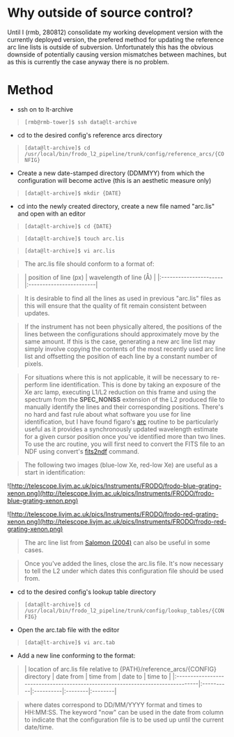 # Why outside of source control? #

Until I (rmb, 280812) consolidate my working development version with the currently deployed version, the prefered method for updating the reference arc line lists is outside of subversion. Unfortunately this has the obvious downside of potentially causing version mismatches between machines, but as this is currently the case anyway there is no problem.

# Method #

  * ssh on to lt-archive

> ` [rmb@rmb-tower]$ ssh data@lt-archive `

  * cd to the desired config's reference arcs directory

> ` [data@lt-archive]$ cd /usr/local/bin/frodo_l2_pipeline/trunk/config/reference_arcs/{CONFIG} `

  * Create a new date-stamped directory (DDMMYY) from which the configuration will become active (this is an aesthetic measure only)

> ` [data@lt-archive]$ mkdir {DATE} `

  * cd into the newly created directory, create a new file named "arc.lis" and open with an editor

> ` [data@lt-archive]$ cd {DATE} `

> ` [data@lt-archive]$ touch arc.lis `

> ` [data@lt-archive]$ vi arc.lis `

> The arc.lis file should conform to a format of:

> | position of line (px) | wavelength of line (Å) |
|:----------------------|:------------------------|

> It is desirable to find all the lines as used in previous "arc.lis" files as this will ensure that the quality of fit remain consistent between updates.

> If the instrument has not been physically altered, the positions of the lines between the configurations should approximately move by the same amount. If this is the case, generating a new arc line list may simply involve copying the contents of the most recently used arc line list and offsetting the position of each line by a constant number of pixels.

> For situations where this is not applicable, it will be necessary to re-perform line identification. This is done by taking an exposure of the Xe arc lamp, executing L1/L2 reduction on this frame and using the spectrum from the **SPEC\_NONSS** extension of the L2 produced file to manually identify the lines and their corresponding positions. There's no hard and fast rule about what software you use for line identification, but I have found figaro's [arc](http://www.starlink.rl.ac.uk/docs/sun86.htx/node319.html) routine to be particularly useful as it provides a synchronously updated wavelength estimate for a given cursor position once you've identified more than two lines. To use the arc routine, you will first need to convert the FITS file to an NDF using convert's [fits2ndf](http://star-www.rl.ac.uk/docs/sun55.htx/node19.html) command.

> The following two images (blue-low Xe, red-low Xe) are useful as a start in identification:

![http://telescope.livjm.ac.uk/pics/Instruments/FRODO/frodo-blue-grating-xenon.png](http://telescope.livjm.ac.uk/pics/Instruments/FRODO/frodo-blue-grating-xenon.png)

![http://telescope.livjm.ac.uk/pics/Instruments/FRODO/frodo-red-grating-xenon.png](http://telescope.livjm.ac.uk/pics/Instruments/FRODO/frodo-red-grating-xenon.png)

> The arc line list from [Salomon (2004)](http://www.nist.gov/data/PDFfiles/jpcrd661.pdf) can also be useful in some cases.

> Once you've added the lines, close the arc.lis file. It's now necessary to tell the L2 under which dates this configuration file should be used from.

  * cd to the desired config's lookup table directory

> ` [data@lt-archive]$ cd /usr/local/bin/frodo_l2_pipeline/trunk/config/lookup_tables/{CONFIG} `

  * Open the arc.tab file with the editor

> ` [data@lt-archive]$ vi arc.tab `

  * Add a new line conforming to the format:

> | location of arc.lis file relative to {PATH}/reference\_arcs/{CONFIG} directory | date from | time from | date to | time to |
|:-------------------------------------------------------------------------------|:----------|:----------|:--------|:--------|

> where dates correspond to DD/MM/YYYY format and times to HH:MM:SS. The keyword "now" can be used in the date from column to indicate that the configuration file is to be used up until the current date/time.